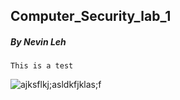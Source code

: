 ## Computer_Security_lab_1
##### By Nevin Leh
    This is a test
![ajksflkj;asldkfjklas;f](http://i.imgur.com/ehYPY2K.png "Where am I")
